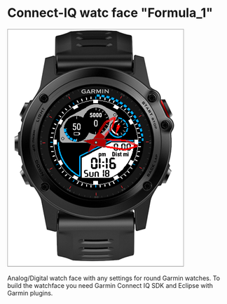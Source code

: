 # Connect-IQ watc face "Formula_1"
<a href="https://github.com/OliverHannover/Formula_1/blob/master/screenshots/watch.PNG" target="_blank"><img src="https://github.com/OliverHannover/Formula_1/raw/master/screenshots/watch.PNG" alt="0" style="max-width:100%;"></a>

Analog/Digital watch face with any settings for round Garmin watches.
To build the watchface you need Garmin Connect IQ SDK and Eclipse with Garmin plugins.

